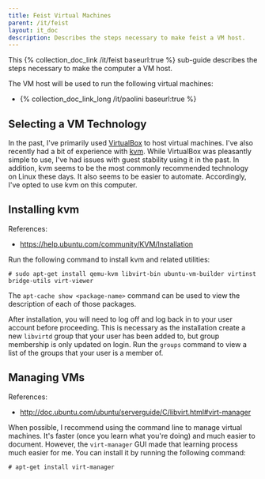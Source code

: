 ```yaml
---
title: Feist Virtual Machines
parent: /it/feist
layout: it_doc
description: Describes the steps necessary to make feist a VM host.
---
```


This {% collection_doc_link /it/feist baseurl:true %} sub-guide describes the steps necessary to make the computer a VM host.

The VM host will be used to run the following virtual machines:
* {% collection_doc_link_long /it/paolini baseurl:true %}


## Selecting a VM Technology

In the past, I've primarily used [VirtualBox](https://www.virtualbox.org/) to host virtual machines. I've also recently had a bit of experience with [kvm](http://www.linux-kvm.org/page/Main_Page). While VirtualBox was pleasantly simple to use, I've had issues with guest stability using it in the past. In addition, kvm seems to be the most commonly recommended technology on Linux these days. It also seems to be easier to automate. Accordingly, I've opted to use kvm on this computer.


## Installing kvm

References:

* <https://help.ubuntu.com/community/KVM/Installation>

Run the following command to install kvm and related utilities:

    # sudo apt-get install qemu-kvm libvirt-bin ubuntu-vm-builder virtinst bridge-utils virt-viewer

The `apt-cache show <package-name>` command can be used to view the description of each of those packages.

After installation, you will need to log off and log back in to your user account before proceeding. This is necessary as the installation create a new `libvirtd` group that your user has been added to, but group membership is only updated on login. Run the `groups` command to view a list of the groups that your user is a member of.


## Managing VMs

References:

* <http://doc.ubuntu.com/ubuntu/serverguide/C/libvirt.html#virt-manager>

When possible, I recommend using the command line to manage virtual machines. It's faster (once you learn what you're doing) and much easier to document. However, the `virt-manager` GUI made that learning process much easier for me. You can install it by running the following command:

    # apt-get install virt-manager

